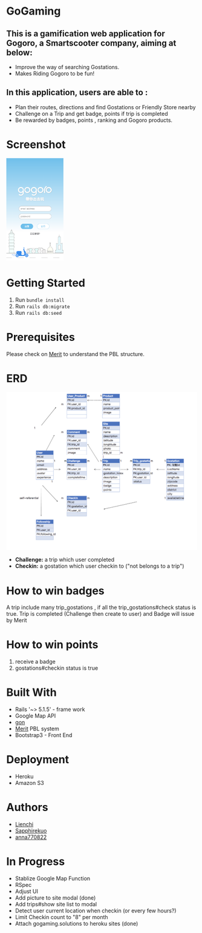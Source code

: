 # GoGaming

## This is a gamification web application for Gogoro, a Smartscooter  company, aiming at below:

* Improve the way of searching Gostations.
* Makes Riding Gogoro to be fun!

## In this application, users are able to :

* Plan their routes, directions and find Gostations or Friendly Store nearby
* Challenge on a Trip and get badge, points if trip is completed
* Be rewarded by badges, points , ranking and Gogoro products.




# Screenshot

<img src="https://github.com/Lienchi/GoGaming/blob/master/app/assets/images/screenshot/root.png" width="30%">


# Getting Started

1. Run `bundle install`
2. Run `rails db:migrate`
3. Run `rails db:seed`


# Prerequisites

Please check on [Merit](https://github.com/merit-gem/merit) to understand the PBL structure.

# ERD

![image](https://github.com/Lienchi/GoGaming/blob/master/app/assets/images/screenshot/ERD.png)


- **Challenge:**  a trip which user completed
- **Checkin:** a gostation which user checkin to ("not belongs to a trip")



# How to win badges

A trip include many trip_gostations , if all the trip_gostations#check status is true. Trip is completed (Challenge then create to user) and Badge will issue by Merit

# How to win points

1. receive a badge
2. gostations#checkin status is true

# Built With

- Rails '~> 5.1.5' - frame work
- Google Map API 
- [gon](https://github.com/gazay/gon)
- [Merit](https://github.com/merit-gem/merit) PBL system
- Bootstrap3 - Front End

# Deployment

- Heroku
- Amazon S3


# Authors
- [Lienchi](https://github.com/Lienchi)  
- [Sapphirekuo](https://github.com/sapphirekuo)
- [anna770822](https://github.com/anna770822)

# In Progress
- Stablize Google Map Function
- RSpec
- Adjust UI
- Add picture to site modal (done)
- Add trips#show site list to modal
- Detect user current location when checkin (or every few hours?)
- Limit Checkin count to "8" per month
- Attach gogaming.solutions to heroku sites (done)

